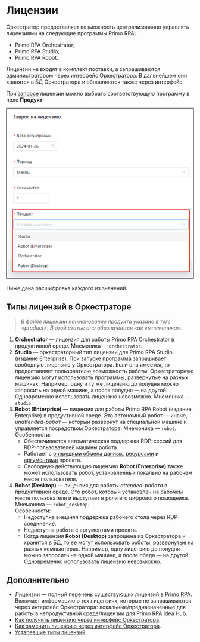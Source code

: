 # Лицензии

Оркестратор предоставляет возможность централизованно управлять лицензиями на следующие программы Primo RPA:
* Primo RPA Orchestrator;
* Primo RPA Studio;
* Primo RPA Robot.

Лицензии не входят в комплект поставки, а запрашиваются администратором через интерфейс Оркестратора. В дальнейшем они хранятся в БД Оркестратора и обновляются также через интерфейс.

При [запросе](https://docs.primo-rpa.ru/primo-rpa/orchestrator/settings/licensing/new-license) лицензии можно выбрать соответствующую программу в поле **Продукт**:

![](<../../../.gitbook/assets1/orch-license-product.png>) 

Ниже дана расшифровка каждого из значений.

## Типы лицензий в Оркестраторе

> *В файле лицензии наименование продукта указано в теге \<product>. В этой статье оно обозначается как «мнемоника».*

1. **Orchestrator** — лицензия для работы Primo RPA Orchestrator в продуктивной среде.  Мнемоника — `orchestrator`.
2. **Studio** — оркестраторный тип лицензии для Primo RPA Studio (издание Enterprise). При запуске программа запрашивает свободную лицензию у Оркестратора. Если она имеется, то предоставляет пользователю возможность работы. Оркестраторную лицензию могут использовать программы, развернутые на разных машинах. Например, одну и ту же лицензию до полудня можно запросить на одной машине, а после полудня — на другой. Одновременно использовать лицензию невозможно. Мнемоника — `studio`. 
3. **Robot (Enterprise)** — лицензия для работы Primo RPA Robot (издание Enterprise) в продуктивной среде. Это автономный робот — иначе, *unattended-робот* — который развернут на специальной машине и управляется посредством Оркестратора. Мнемоника — `robot`.\
   Особенности:
   * Обеспечивается автоматическая поддержка RDP-сессий для RDP-пользователей машины робота.
   * Работает с [очередями обмена данных](https://docs.primo-rpa.ru/primo-rpa/orchestrator/basics/data-queues), [ресурсами](https://docs.primo-rpa.ru/primo-rpa/orchestrator/basics/assets) и [аргументами](https://docs.primo-rpa.ru/primo-rpa/orchestrator/basics/tasks/orch-args) проекта.
   * Свободную действующую лицензию **Robot (Enterprise)** также может использовать робот, установленный локально на рабочем месте пользователя. 
5. **Robot (Desktop)** — лицензия для работы *attended-робота* в продуктивной среде. Это робот, который установлен на рабочем месте пользователя и выступает в роли его цифрового помощника. Мнемоника — `robot_desktop`.\
   Особенности:
   * Недоступна внешняя поддержка рабочего стола через RDP-соединение.
   * Недоступна работа с аргументами проекта. 
   * Когда лицензия **Robot (Desktop)** запрошена из Оркестратора и хранится в БД, то ее могут использовать роботы, развернутые на разных компьютерах. Например, одну лицензию до полудня можно запросить на одной машине, а после обеда — на другой. Одновременно использовать лицензию невозможно.


## Дополнительно
* [Лицензии](https://docs.primo-rpa.ru/primo-rpa/licenses) — полный перечень существующих лицензий в Primo RPA. Включает информацию о тех лицензиях, которые не запрашиваются через интерфейс Оркестратора: локальные/предназначенные для работы в непродуктивной среде/лицензии для Primo RPA Idea Hub.
* [Как получить лицензию через интерфейс Оркестратора](https://docs.primo-rpa.ru/primo-rpa/orchestrator/settings/licensing/new-license).
* [Как заменить лицензию через интерфейс Оркестратора](https://docs.primo-rpa.ru/primo-rpa/orchestrator/settings/licensing/change-license).
* [Устаревшие типы лицензий](https://docs.primo-rpa.ru/primo-rpa/orchestrator/settings/licensing/outdated).
